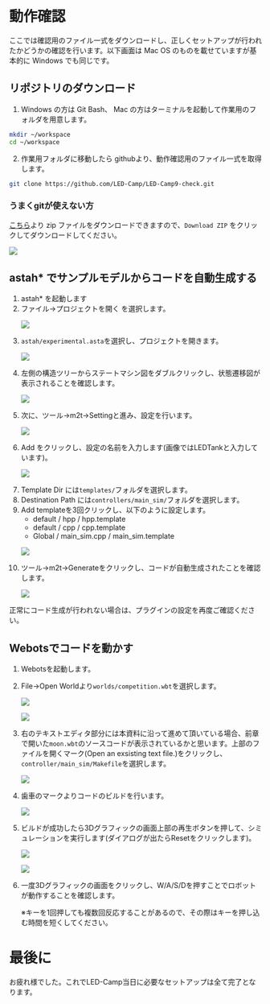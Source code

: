 # 動作確認
ここでは確認用のファイル一式をダウンロードし、正しくセットアップが行われたかどうかの確認を行います。以下画面は Mac OS のものを載せていますが基本的に Windows でも同じです。


##  リポジトリのダウンロード
1. Windows の方は Git Bash、 Mac の方はターミナルを起動して作業用のフォルダを用意します。
```sh
mkdir ~/workspace
cd ~/workspace
```
2. 作業用フォルダに移動したら githubより、動作確認用のファイル一式を取得します。
```sh
git clone https://github.com/LED-Camp/LED-Camp9-check.git
```
### うまくgitが使えない方
<a href="https://github.com/LED-Camp/LED-Camp9-check" target="_blank" rel="noopener noreferrer">こちら</a>より zip ファイルをダウンロードできますので、`Download ZIP` をクリックしてダウンロードしてください。
<p><img src="./imgs/download_zip.png"/></p>

## astah\* でサンプルモデルからコードを自動生成する
1. astah\* を起動します
2. ファイル->プロジェクトを開く を選択します。
    <p><img src="./imgs/open_project.png"/></p>
3. `astah/experimental.asta`を選択し、プロジェクトを開きます。
    <p><img src="./imgs/choose_astah_file.png"/></p>
4. 左側の構造ツリーからステートマシン図をダブルクリックし、状態遷移図が表示されることを確認します。
    <p><img src="./imgs/click_state_machine.png"/></p>
5. 次に、ツール->m2t->Settingと進み、設定を行います。
   <p><img src="./imgs/choose_m2t_setting.png"/></p>
6. Add をクリックし、設定の名前を入力します(画像ではLEDTankと入力しています)。
    <p><img src="./imgs/m2t_setting_window.png"/></p>
7. Template Dir には`templates/`フォルダを選択します。
8. Destination Path には`controllers/main_sim/`フォルダを選択します。
9. Add templateを3回クリックし、以下のように設定します。
    - default / hpp / hpp.template
    - default / cpp / cpp.template
    - Global / main_sim.cpp / main_sim.template
    <p><img src="./imgs/configuration.png"/></p>
10. ツール->m2t->Generateをクリックし、コードが自動生成されたことを確認します。
    <p><img src="./imgs/code_generated.png"/></p>

正常にコード生成が行われない場合は、プラグインの設定を再度ご確認ください。

## Webotsでコードを動かす
1. Webotsを起動します。
2. File->Open Worldより`worlds/competition.wbt`を選択します。
    <p><img src="./imgs/open_world.png"/></p>
    <p><img src="./imgs/choose_world.png"/></p>
3. 右のテキストエディタ部分には本資料に沿って進めて頂いている場合、前章で開いた`moon.wbt`のソースコードが表示されているかと思います。上部のファイルを開くマーク(Open an exsisting text file.)をクリックし、`controller/main_sim/Makefile`を選択します。
    <p><img src="./imgs/open_an_existing_text_file.png"/></p>
4. 歯車のマークよりコードのビルドを行います。
    <p><img src="./imgs/build.png"/></p>
5. ビルドが成功したら3Dグラフィックの画面上部の再生ボタンを押して、シミュレーションを実行します(ダイアログが出たらResetをクリックします)。
    <p><img src="./imgs/reset.png"/></p>
    <p><img src="./imgs/run_simuration.png"/></p>
6. 一度3Dグラフィックの画面をクリックし、W/A/S/Dを押すことでロボットが動作することを確認します。
    
    ※キーを1回押しても複数回反応することがあるので、その際はキーを押し込む時間を短くしてください。

# 最後に
お疲れ様でした。これでLED-Camp当日に必要なセットアップは全て完了となります。
